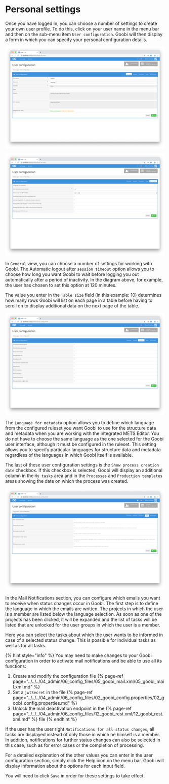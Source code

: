 # Personal settings

Once you have logged in, you can choose a number of settings to create your own user profile. To do this, click on your user name in the menu bar and then on the sub-menu item `User configuration`. Goobi will then display a form in which you can specify your personal configuration details.

![User configuration - Overview](screen1_en.png)

![User configuration - Metadata Editor](screen2_en.png)

In `General` view, you can choose a number of settings for working with Goobi. The Automatic logout after `session timeout` option allows you to choose how long you want Goobi to wait before logging you out automatically after a period of inactivity. In the diagram above, for example, the user has chosen to set this option at 120 minutes.

The value you enter in the `Table size` field (in this example: 10) determines how many rows Goobi will list on each page in a table before having to scroll on to display additional data on the next page of the table.

![User configuration - Processes](screen3_en.png)

The `Language for metadata` option allows you to define which language from the configured ruleset you want Goobi to use for the structure data and metadata when you are working with the integrated METS Editor. You do not have to choose the same language as the one selected for the Goobi user interface, although it must be configured in the ruleset. This setting allows you to specify particular languages for structure data and metadata regardless of the languages in which Goobi itself is available.

The last of these user configuration settings is the `Show process creation date` checkbox. If this checkbox is selected, Goobi will display an additional column in the `My tasks` area and in the `Processes` and `Production templates` areas showing the date on which the process was created.

![User configuration - Tasks incl. activated help function](screen4_en.png)

In the Mail Notifications section, you can configure which emails you want to receive when status changes occur in Goobi. The first step is to define the language in which the emails are written. The projects in which the user is a member are listed below the language selection. As soon as one of the projects has been clicked, it will be expanded and the list of tasks will be listed that are unlocked for the user groups in which the user is a member.

Here you can select the tasks about which the user wants to be informed in case of a selected status change. This is possible for individual tasks as well as for all tasks.

{% hint style="info" %}
You may need to make changes to your Goobi configuration in order to activate mail notifications and be able to use all its functions:

1. Create and modify the configuration file {% page-ref page="../../../04_admin/06_config_files/05_goobi_mail.xml/05_goobi_mail.xml.md" %}
2. Set a `jwtSecret` in the file {% page-ref page="../../../04_admin/06_config_files/02_goobi_config.properties/02_goobi_config.properties.md" %}
3. Unlock the mail deactivation endpoint in the {% page-ref page="../../../04_admin/06_config_files/12_goobi_rest.xml/12_goobi_rest.xml.md" %} file
{% endhint %}

If the user has the user right `Notifications for all status changes`, all tasks are displayed instead of only those in which he himself is a member. In addition, notifications for further status changes can also be selected in this case, such as for error cases or the completion of processing.

For a detailed explanation of the other values you can enter in the user configuration section, simply click the Help icon on the menu bar. Goobi will display information about the options for each input field.

You will need to click `Save` in order for these settings to take effect.
